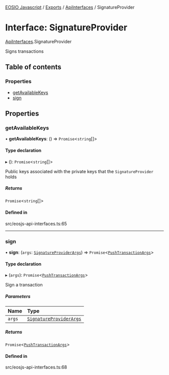 [EOSIO Javascript](../index.md) / [Exports](../index.md) / [ApiInterfaces](../modules/ApiInterfaces.md) / SignatureProvider

# Interface: SignatureProvider

[ApiInterfaces](../modules/ApiInterfaces.md).SignatureProvider

Signs transactions

## Table of contents

### Properties

- [getAvailableKeys](ApiInterfaces.SignatureProvider.md#getavailablekeys)
- [sign](ApiInterfaces.SignatureProvider.md#sign)

## Properties

### getAvailableKeys

• **getAvailableKeys**: () => `Promise`<`string`[]\>

#### Type declaration

▸ (): `Promise`<`string`[]\>

Public keys associated with the private keys that the `SignatureProvider` holds

##### Returns

`Promise`<`string`[]\>

#### Defined in

src/eosjs-api-interfaces.ts:65

___

### sign

• **sign**: (`args`: [`SignatureProviderArgs`](ApiInterfaces.SignatureProviderArgs.md)) => `Promise`<[`PushTransactionArgs`](RpcInterfaces.PushTransactionArgs.md)\>

#### Type declaration

▸ (`args`): `Promise`<[`PushTransactionArgs`](RpcInterfaces.PushTransactionArgs.md)\>

Sign a transaction

##### Parameters

| Name | Type |
| :------ | :------ |
| `args` | [`SignatureProviderArgs`](ApiInterfaces.SignatureProviderArgs.md) |

##### Returns

`Promise`<[`PushTransactionArgs`](RpcInterfaces.PushTransactionArgs.md)\>

#### Defined in

src/eosjs-api-interfaces.ts:68
